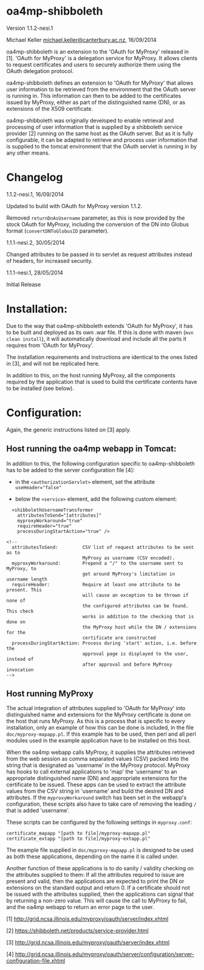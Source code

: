 oa4mp-shibboleth
================

Version 1.1.2-nesi.1

Michael Keller <michael.keller@canterbury.ac.nz>, 16/09/2014


oa4mp-shibboleth is an extension to the 'OAuth for MyProxy' released in [1].
'OAuth for MyProxy' is a delegation service for MyProxy. It allows clients 
to request certificates and users to securely authorize them using the 
OAuth delegation protocol.

oa4mp-shibboleth defines an extension to 'OAuth for MyProxy' that allows 
user information to be retrieved from the environment that the OAuth server 
is running in. This information can then to be added to the certificates 
issued by MyProxy, either as part of the distinguished name (DN), or as 
extensions of the X509 certificate. 

oa4mp-shibboleth was originally developed to enable retrieval and processing 
of user information that is supplied by a shibboleth service provider [2] 
running on the same host as the OAuth server. But as it is fully configurable, 
it can be adapted to retrieve and process user information that is supplied 
to the tomcat environment that the OAuth servlet is running in by any other means.


# Changelog

1.1.2-nesi.1, 16/09/2014

Updated to build with OAuth for MyProxy version 1.1.2.

Removed `returnDnAsUsername` parameter, as this is now provided by the stock 
OAuth for MyProxy, including the conversion of the DN into Globus format
(`convertDNToGlobusID` parameter).

1.1.1-nesi.2, 30/05/2014

Changed attributes to be passed in to servlet as request attributes instead of 
headers, for increased security.

1.1.1-nesi.1, 28/05/2014

Initial Release


# Installation:

Due to the way that oa4mp-shibboleth extends 'OAuth for MyProxy', it has to be
built and deployed as its own .war file. If this is done with maven 
(`mvn clean install`), it will automatically download and include all the parts 
it requires from 'OAuth for MyProxy'. 

The installation requirements and instructions are identical to the ones listed 
in [3], and will not be replicated here.

In addition to this, on the host running MyProxy, all the components required by
the application that is used to build the certificate contents have to be 
installed (see below).


# Configuration:

Again, the generic instructions listed on [3] apply.

## Host running the oa4mp webapp in Tomcat:

In addition to this, the following configuration specific to oa4mp-shibboleth 
has to be added to the server configuration file [4]:

- in the `<authorizationServlet>` element, set the attribute `useHeader="false"`

- below the `<service>` element, add the following custom element:

````
  <shibbolethUsernameTransformer
    attributesToSend="[attributes]"
    myproxyWorkaround="true"
    requireHeader="true"
    processDuringStartAction="true" />

<!--
  attributesToSend:         CSV list of request attributes to be sent as to 
                            MyProxy as username (CSV encoded).
  myproxyWorkaround:        Prepend a "/" to the username sent to MyProxy, to 
                            get around MyProxy's limitation in username length
  requireHeader:            Require at least one attribute to be present. This 
                            will cause an exception to be thrown if none of 
                            the configured attributes can be found. This check 
                            works in addition to the checking that is done on 
                            the MyProxy host while the DN / extensions for the 
                            certificate are constructed
  processDuringStartAction: Process during 'start' action, i.e. before the 
                            approval page is displayed to the user, instead of 
                            after approval and before MyProxy invocation
-->
````

 
## Host running MyProxy    

The actual integration of attributes supplied to 'OAuth for MyProxy' into 
distinguished name and extensions for the MyProxy certificate is done
on the host that runs MyProxy. As this is a process that is specific to every
installation, only an example of how this can be done is included, in the file
`doc/myproxy-mapapp.pl`. If this example has to be used, then perl and all perl 
modules used in the example application have to be installed on this host.

When the oa4mp webapp calls MyProxy, it supplies the attributes retrieved from 
the web session as comma separated values (CSV) packed into the string that is 
designated as 'username' in the  MyProxy protocol.
MyProxy has hooks to call external applications to 'map' the 'username' to an 
appropriate distinguished name (DN) and appropriate extensions for the 
certificate to be issued. These apps can be used to extract the attribute values
from the CSV string in 'username' and build the desired DN and attributes. If the
`myproxyWorkaround` switch has been set in the webapp's configuration, these scripts
also have to take care of removing the leading `/` that is added 'username'.

These scripts can be configured by the following settings in `myproxy.conf`:

````
certificate_mapapp "[path to file]/myproxy-mapapp.pl"
certificate_extapp "[path to file]/myproxy-extapp.pl"
````

The example file supplied in `doc/myproxy-mapapp.pl` is designed to be used as both 
these applications, depending on the name it is called under.

Another function of these applications is to do sanity / validity checking on the
attributes supplied to them: If all the attributes required to issue are present
and valid, then the applications are expected to print the DN or extensions on the
standard output and return 0.
If a certificate should not be issued with the attributes supplied, then the
applications can signal that by returning a non-zero value. This will cause the call
to MyProxy to fail, and the oa4mp webapp to return an error page to the user.


[1] http://grid.ncsa.illinois.edu/myproxy/oauth/server/index.xhtml

[2] https://shibboleth.net/products/service-provider.html

[3] http://grid.ncsa.illinois.edu/myproxy/oauth/server/index.xhtml

[4] http://grid.ncsa.illinois.edu/myproxy/oauth/server/configuration/server-configuration-file.xhtml
